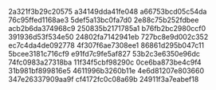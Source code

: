 2a321f3b29c20575
a34149dda41fe048
a66753bcd05c54da
76c95ffed1168ae3
5def5a13bc0fa7d0
2e88c75b252fdbee
acb2b6da374968c9
250835b2171785a1
b76fb2bc2980ccf0
391936d53f534e50
24802fa7142941eb
727bc8e9d002c352
ec7c4da4de092778
4f307f6ae7308ee1
86861d295b047c11
5bcee3181c716cf9
e91fd7c9fe5af827
53b2c3e6350e96dc
74fc0983a27318ba
11f34f5cbf98290c
0ce6ba873be4c9f4
31b981bf899816e5
4611996b3260b11e
4e6d81207e803660
347e26337909aa9f
cf4172fc0c08a69b
24911f3a7eabef18
